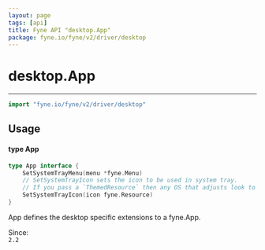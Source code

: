 ```yaml
---
layout: page
tags: [api]
title: Fyne API "desktop.App"
package: fyne.io/fyne/v2/driver/desktop
---
```


# desktop.App
---
```go
import "fyne.io/fyne/v2/driver/desktop"
```

## Usage

#### type App

```go
type App interface {
	SetSystemTrayMenu(menu *fyne.Menu)
	// SetSystemTrayIcon sets the icon to be used in system tray.
	// If you pass a `ThemedResource` then any OS that adjusts look to match theme will adapt the icon.
	SetSystemTrayIcon(icon fyne.Resource)
}
```

App defines the desktop specific extensions to a fyne.App.


<div class="since">Since: <code>
2.2</code></div>
